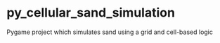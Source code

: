 # py_cellular_sand_simulation
Pygame project which simulates sand using a grid and cell-based logic
